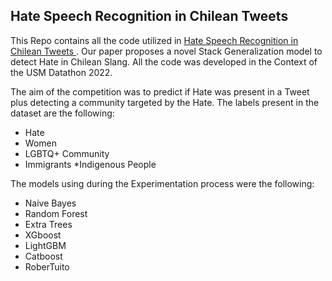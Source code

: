 ## Hate Speech Recognition in Chilean Tweets

This Repo contains all the code utilized in [Hate Speech Recognition in Chilean Tweets
](). Our paper proposes a novel Stack Generalization model to detect Hate in Chilean Slang. All the code was developed in the Context of the USM Datathon 2022. 

The aim of the competition was to predict if Hate was present in a Tweet plus detecting a community targeted by the Hate. The labels present in the dataset are the following: 

* Hate
* Women
* LGBTQ+ Community
* Immigrants
*Indigenous People

The models using during the Experimentation process were the following: 

* Naive Bayes
* Random Forest
* Extra Trees
* XGboost
* LightGBM
* Catboost
* RoberTuito